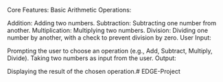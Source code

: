 Core Features:
Basic Arithmetic Operations:

Addition: Adding two numbers.
Subtraction: Subtracting one number from another.
Multiplication: Multiplying two numbers.
Division: Dividing one number by another, with a check to prevent division by zero.
User Input:

Prompting the user to choose an operation (e.g., Add, Subtract, Multiply, Divide).
Taking two numbers as input from the user.
Output:

Displaying the result of the chosen operation.# EDGE-Project
